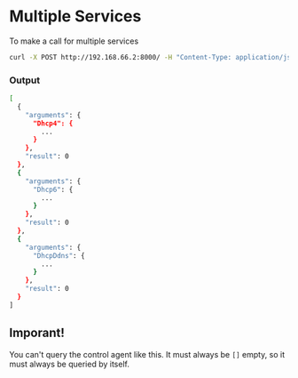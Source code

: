 # Multiple Services
To make a call for multiple services  
```bash
curl -X POST http://192.168.66.2:8000/ -H "Content-Type: application/json" -H "Authorization: Basic a2VhLWFwaTprZWE=" -d "{\"command\": \"config-get\", \"service\": [\"dhcp4\",\"dhcp6\", \"d2\"]}"
```
### Output
```bash
[
  {
    "arguments": {
      "Dhcp4": {
        ...
      }
    },
    "result": 0
  },
  {
    "arguments": {
      "Dhcp6": {
        ...
      }
    },
    "result": 0
  },
  {
    "arguments": {
      "DhcpDdns": {
        ...
      }
    },
    "result": 0
  }
]

```
## Imporant!
You can't query the control agent like this. It must always be `[]` empty, so it must always be queried by itself.  